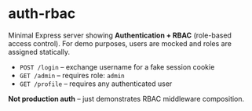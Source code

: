# auth-rbac

Minimal Express server showing **Authentication + RBAC** (role-based access control).
For demo purposes, users are mocked and roles are assigned statically.

- `POST /login` – exchange username for a fake session cookie
- `GET /admin` – requires role: `admin`
- `GET /profile` – requires any authenticated user

**Not production auth** – just demonstrates RBAC middleware composition.
